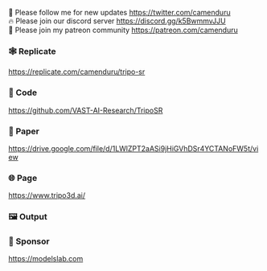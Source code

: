 🐣 Please follow me for new updates https://twitter.com/camenduru <br />
🔥 Please join our discord server https://discord.gg/k5BwmmvJJU <br />
🥳 Please join my patreon community https://patreon.com/camenduru <br />

### 🕸 Replicate
https://replicate.com/camenduru/tripo-sr

### 🧬 Code
https://github.com/VAST-AI-Research/TripoSR

### 📄 Paper
https://drive.google.com/file/d/1LWlZPT2aASi9jHiGVhDSr4YCTANoFW5t/view

### 🌐 Page
https://www.tripo3d.ai/

### 🖼 Output


### 🏢 Sponsor
https://modelslab.com
